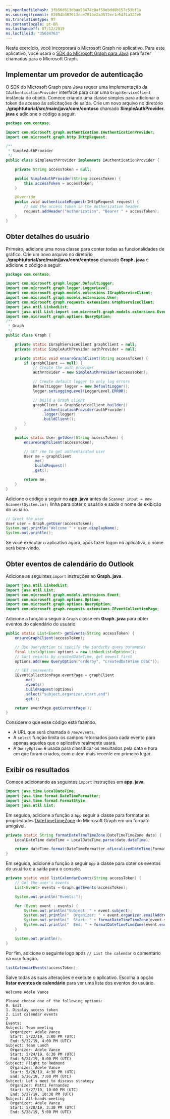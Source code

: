 ```yaml
---
ms.openlocfilehash: 3fb56d613dbaa56474c9af58ebdd0b157c53bf1a
ms.sourcegitcommit: 02054b307013cce781be2a3512ec1e54f1a322eb
ms.translationtype: MT
ms.contentlocale: pt-BR
ms.lasthandoff: 07/12/2019
ms.locfileid: "35634763"
---
```

<!-- markdownlint-disable MD002 MD041 -->

Neste exercício, você incorporará o Microsoft Graph no aplicativo. Para este aplicativo, você usará o [SDK do Microsoft Graph para Java](https://github.com/microsoftgraph/msgraph-sdk-java) para fazer chamadas para o Microsoft Graph.

## <a name="implement-an-authentication-provider"></a>Implementar um provedor de autenticação

O SDK do Microsoft Graph para Java requer uma implementação da `IAuthenticationProvider` interface para criar uma `GraphServiceClient` instância do objeto. Comece criando uma classe simples para adicionar o token de acesso às solicitações de saída. Crie um novo arquivo no diretório **./graphtutorial/src/main/java/com/contoso** chamado **SimpleAuthProvider. java** e adicione o código a seguir.

```java
package com.contoso;

import com.microsoft.graph.authentication.IAuthenticationProvider;
import com.microsoft.graph.http.IHttpRequest;

/**
 * SimpleAuthProvider
 */
public class SimpleAuthProvider implements IAuthenticationProvider {

    private String accessToken = null;

    public SimpleAuthProvider(String accessToken) {
        this.accessToken = accessToken;
    }

    @Override
    public void authenticateRequest(IHttpRequest request) {
        // Add the access token in the Authorization header
        request.addHeader("Authorization", "Bearer " + accessToken);
    }
}
```

## <a name="get-user-details"></a>Obter detalhes do usuário

Primeiro, adicione uma nova classe para conter todas as funcionalidades de gráfico. Crie um novo arquivo no diretório **./graphtutorial/src/main/java/com/contoso** chamado **Graph. java** e adicione o código a seguir.

```java
package com.contoso;

import com.microsoft.graph.logger.DefaultLogger;
import com.microsoft.graph.logger.LoggerLevel;
import com.microsoft.graph.models.extensions.IGraphServiceClient;
import com.microsoft.graph.models.extensions.User;
import com.microsoft.graph.requests.extensions.GraphServiceClient;
import java.util.LinkedList;
import java.util.List;import com.microsoft.graph.models.extensions.Event;import com.microsoft.graph.options.Option;
import com.microsoft.graph.options.QueryOption;
/**
 * Graph
 */
public class Graph {

    private static IGraphServiceClient graphClient = null;
    private static SimpleAuthProvider authProvider = null;

    private static void ensureGraphClient(String accessToken) {
        if (graphClient == null) {
            // Create the auth provider
            authProvider = new SimpleAuthProvider(accessToken);

            // Create default logger to only log errors
            DefaultLogger logger = new DefaultLogger();
            logger.setLoggingLevel(LoggerLevel.ERROR);

            // Build a Graph client
            graphClient = GraphServiceClient.builder()
                .authenticationProvider(authProvider)
                .logger(logger)
                .buildClient();
        }
    }

    public static User getUser(String accessToken) {
        ensureGraphClient(accessToken);

        // GET /me to get authenticated user
        User me = graphClient
            .me()
            .buildRequest()
            .get();

        return me;
    }
}
```

Adicione o código a seguir no **app. java** antes da `Scanner input = new Scanner(System.in);` linha para obter o usuário e saída o nome de exibição do usuário.

```java
// Greet the user
User user = Graph.getUser(accessToken);
System.out.println("Welcome " + user.displayName);
System.out.println();
```

Se você executar o aplicativo agora, após fazer logon no aplicativo, o nome será bem-vindo.

## <a name="get-calendar-events-from-outlook"></a>Obter eventos de calendário do Outlook

Adicione as seguintes `import` instruções ao **Graph. java**.

```java
import java.util.LinkedList;
import java.util.List;
import com.microsoft.graph.models.extensions.Event;
import com.microsoft.graph.options.Option;
import com.microsoft.graph.options.QueryOption;
import com.microsoft.graph.requests.extensions.IEventCollectionPage;
```

Adicione a função a seguir à `Graph` classe em **Graph. java** para obter eventos do calendário do usuário.

```java
public static List<Event> getEvents(String accessToken) {
    ensureGraphClient(accessToken);

    // Use QueryOption to specify the $orderby query parameter
    final List<Option> options = new LinkedList<Option>();
    // Sort results by createdDateTime, get newest first
    options.add(new QueryOption("orderby", "createdDateTime DESC"));

    // GET /me/events
    IEventCollectionPage eventPage = graphClient
        .me()
        .events()
        .buildRequest(options)
        .select("subject,organizer,start,end")
        .get();

    return eventPage.getCurrentPage();
}
```

Considere o que esse código está fazendo.

- A URL que será chamada é `/me/events`.
- A `select` função limita os campos retornados para cada evento para apenas aqueles que o aplicativo realmente usará.
- A `QueryOption` é usada para classificar os resultados pela data e hora em que foram criados, com o item mais recente em primeiro lugar.

## <a name="display-the-results"></a>Exibir os resultados

Comece adicionando as seguintes `import` instruções em **app. java**.

```java
import java.time.LocalDateTime;
import java.time.format.DateTimeFormatter;
import java.time.format.FormatStyle;
import java.util.List;
```

Em seguida, adicione a função a `App` seguir à classe para formatar as propriedades [DateTimeTimeZone](/graph/api/resources/datetimetimezone?view=graph-rest-1.0) do Microsoft Graph em um formato amigável.

```java
private static String formatDateTimeTimeZone(DateTimeTimeZone date) {
    LocalDateTime dateTime = LocalDateTime.parse(date.dateTime);

    return dateTime.format(DateTimeFormatter.ofLocalizedDateTime(FormatStyle.SHORT)) + " (" + date.timeZone + ")";
}
```

Em seguida, adicione a função a seguir `App` à classe para obter os eventos do usuário e a saída para o console.

```java
private static void listCalendarEvents(String accessToken) {
    // Get the user's events
    List<Event> events = Graph.getEvents(accessToken);

    System.out.println("Events:");

    for (Event event : events) {
        System.out.println("Subject: " + event.subject);
        System.out.println("  Organizer: " + event.organizer.emailAddress.name);
        System.out.println("  Start: " + formatDateTimeTimeZone(event.start));
        System.out.println("  End: " + formatDateTimeTimeZone(event.end));
    }

    System.out.println();
}
```

Por fim, adicione o seguinte logo após `// List the calendar` o comentário na `main` função.

```java
listCalendarEvents(accessToken);
```

Salve todas as suas alterações e execute o aplicativo. Escolha a opção **listar eventos de calendário** para ver uma lista dos eventos do usuário.

```Shell
Welcome Adele Vance

Please choose one of the following options:
0. Exit
1. Display access token
2. List calendar events
2
Events:
Subject: Team meeting
  Organizer: Adele Vance
  Start: 5/22/19, 3:00 PM (UTC)
  End: 5/22/19, 4:00 PM (UTC)
Subject: Team Lunch
  Organizer: Adele Vance
  Start: 5/24/19, 6:30 PM (UTC)
  End: 5/24/19, 8:00 PM (UTC)
Subject: Flight to Redmond
  Organizer: Adele Vance
  Start: 5/26/19, 4:30 PM (UTC)
  End: 5/26/19, 7:00 PM (UTC)
Subject: Let's meet to discuss strategy
  Organizer: Patti Fernandez
  Start: 5/27/19, 10:00 PM (UTC)
  End: 5/27/19, 10:30 PM (UTC)
Subject: All-hands meeting
  Organizer: Adele Vance
  Start: 5/28/19, 3:30 PM (UTC)
  End: 5/28/19, 5:00 PM (UTC)
```
